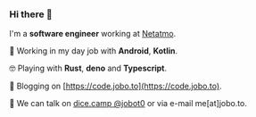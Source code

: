 ### Hi there 👋

I'm a **software engineer** working at [Netatmo](https://www.netatmo.com/fr-fr). 

💼 Working in my day job with **Android**, **Kotlin**.

🤓 Playing with **Rust**, **deno** and **Typescript**.

📝 Blogging on [https://code.jobo.to](https://code.jobo.to).

💬 We can talk on [dice.camp @jobot0](https://dice.camp/@jobot0) or via e-mail me[at]jobo.to. 



<!--
**jobot0/jobot0** is a ✨ _special_ ✨ repository because its `README.md` (this file) appears on your GitHub profile.

Here are some ideas to get you started:

- 🔭 I’m currently working on ...
- 🌱 I’m currently learning ...
- 👯 I’m looking to collaborate on ...
- 🤔 I’m looking for help with ...
- 💬 Ask me about ...
- 📫 How to reach me: ...
- 😄 Pronouns: ...
- ⚡ Fun fact: ...
-->
